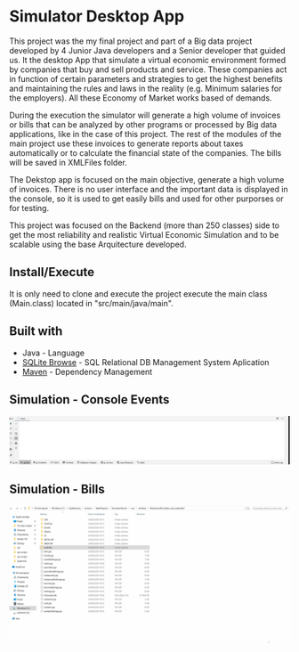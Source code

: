 # Simulator Desktop App
This project was the my final project and part of a Big data project developed by 4 Junior Java developers and a Senior developer that guided us. It the desktop App that simulate a virtual economic environment formed by companies that buy and sell products and service. These companies act in function of certain parameters and strategies to get the highest benefits and maintaining the rules and laws in the reality (e.g. Minimum salaries for the employers). All these Economy of Market works based of demands.

During the execution the simulator will generate a high volume of invoices or bills that can be analyzed by other programs or processed by Big data applications, like in the case of this project. The rest of the modules of the main project use these invoices to generate reports about taxes automatically or to calculate the financial state of the companies. The bills will be saved in XMLFiles folder.

The Dekstop app is focused on the main objective, generate a high volume of invoices. There is no user interface and the important data is displayed in the console, so it is used to get easily bills and used for other purporses or for testing.

This project was focused on the Backend (more than 250 classes) side to get the most reliability and realistic Virtual Economic Simulation and to be scalable using the base Arquitecture developed.

## Install/Execute
It is only need to clone and execute the project execute the main class (Main.class) located in "src/main/java/main".

## Built with
* Java - Language
* [SQLite Browse](https://sqlitebrowser.org/) - SQL Relational DB Management System Aplication
* [Maven](https://maven.apache.org/) - Dependency Management

## Simulation - Console Events

![bills](https://github.com/jaur001/SimulatorServer/blob/release/GIF/console.gif)



## Simulation - Bills

![bills](https://github.com/jaur001/SimulatorServer/blob/release/GIF/bills.gif)
